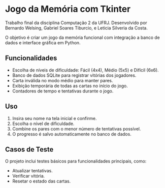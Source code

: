 # Jogo da Memória com Tkinter

Trabalho final da disciplina Computação 2 da UFRJ. 
Desenvolvido por Bernardo Welsing, Gabriel Soares Tiburcio, e Leticia Silveria da Costa. 


O objetivo é criar um jogo da memória funcional com integração a banco de dados e interface gráfica em Python.
## Funcionalidades

- Escolha de níveis de dificuldade: Fácil (4x4), Médio (5x5) e Difícil (6x6).
- Banco de dados SQLite para registrar vitórias dos jogadores.
- Carta inválida no modo médio para manter pares.
- Exibição temporária de todas as cartas no início do jogo.
- Contadores de tempo e tentativas durante o jogo.

## Uso

1. Insira seu nome na tela inicial e confirme.
2. Escolha o nível de dificuldade.
3. Combine os pares com o menor número de tentativas possível.
4. O progresso é salvo automaticamente no banco de dados.

## Casos de Teste

O projeto inclui testes básicos para funcionalidades principais, como:

- Atualizar tentativas.
- Verificar vitória.
- Resetar o estado das cartas.
